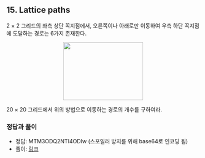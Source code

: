 ## 15. Lattice paths

2 &times; 2 그리드의 좌측 상단 꼭지점에서, 오른쪽이나 아래로만 이동하여 우측 하단 꼭지점에 도달하는 경로는 6가지 존재한다.

<p align="center">
  <img src="https://projecteuler.net/project/images/p015.png" width="208" height="151">
</p>

20 &times; 20 그리드에서 위의 방법으로 이동하는 경로의 개수를 구하여라.

### 정답과 풀이

* 정답: MTM3ODQ2NTI4ODIw (스포일러 방지를 위해 base64로 인코딩 됨)
* 풀이: [링크](./explanation.md)

